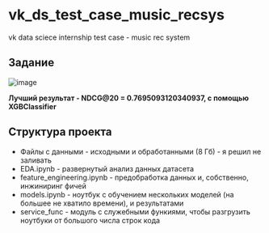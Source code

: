 # vk_ds_test_case_music_recsys
vk data sciece internship test case - music rec system

## Задание
![image](https://github.com/maximborodai/vk_ds_test_case_music_recsys/assets/96576515/cffe81e3-ae32-4ec7-9d53-fb9d95c8c8b9)


**Лучший результат - NDCG@20 = 0.7695093120340937, с помощью XGBClassifier**

## Структура проекта

- Файлы с данными - исходными и обработанными (8 Гб) - я решил не заливать
- EDA.ipynb - развернутый анализ данных датасета
- feature_engineering.ipynb - предобработка данных и, собственно, инжиниринг фичей
- models.ipynb - ноутбук с обучением нескольких моделей (на большее не хватило времени), и результатами
- service_func - модуль с служебными функиями, чтобы разгрузить ноутбуки от большого числа строк кода

